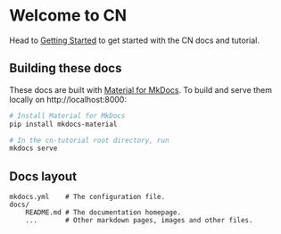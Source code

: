 # Welcome to CN

Head to [Getting Started](getting-started/what-is-cn.md) to get started with
the CN docs and tutorial.

## Building these docs

These docs are built with [Material for
MkDocs](https://squidfunk.github.io/mkdocs-material/).  To build and serve them
locally on http://localhost:8000:

```bash
# Install Material for MkDocs
pip install mkdocs-material

# In the cn-tutorial root directory, run
mkdocs serve
```

## Docs layout

    mkdocs.yml    # The configuration file.
    docs/
        README.md # The documentation homepage.
        ...       # Other markdown pages, images and other files.
